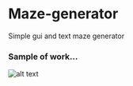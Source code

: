 # Maze-generator
Simple gui and text maze generator

### Sample of work...

![alt text](ibb.co/nLWGhw)
